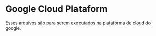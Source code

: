 # Google Cloud Plataform

Esses arquivos são para serem executados na plataforma de cloud do google. 